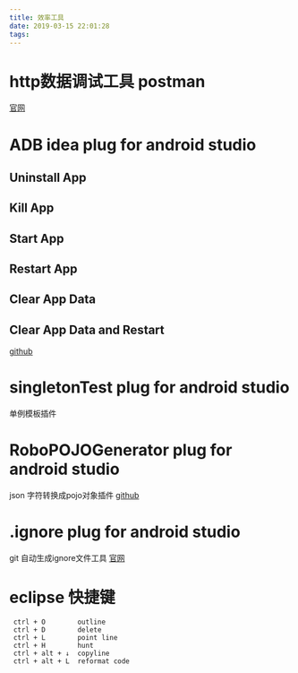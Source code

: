 ```yaml
---
title: 效率工具
date: 2019-03-15 22:01:28
tags:
---
```


# http数据调试工具 postman
[官网](https://www.getpostman.com/downloads/)

# ADB idea plug for android studio
## Uninstall App
## Kill App
## Start App
## Restart App
## Clear App Data
## Clear App Data and Restart
[github](https://github.com/pbreault/adb-idea)

# singletonTest plug for android studio
单例模板插件

# RoboPOJOGenerator plug for android studio
json 字符转换成pojo对象插件
[github](https://github.com/robohorse/RoboPOJOGenerator)

# .ignore plug for android studio
git 自动生成ignore文件工具
[官网](http://ignore.hsz.mobi/)

# eclipse 快捷键
```
 ctrl + O        outline
 ctrl + D        delete
 ctrl + L        point line
 ctrl + H        hunt
 ctrl + alt + ↓  copyline 
 ctrl + alt + L  reformat code

```
